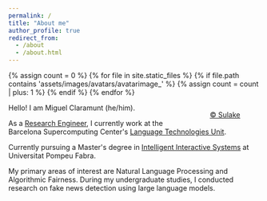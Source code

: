 ```yaml
---
permalink: /
title: "About me"
author_profile: true
redirect_from: 
  - /about
  - /about.html
---
```


{% assign count = 0 %}
{% for file in site.static_files %}
  {% if file.path contains 'assets/images/avatars/avatarimage_' %}
    {% assign count = count | plus: 1 %}
  {% endif %}
{% endfor %}

<figure style="float: right;" class="align-right">
  <img id="randomImage" src=""/>
  <figcaption style="text-align: center;">
    <a href="https://www.sulake.com/">© Sulake</a>
  </figcaption>
</figure>

<script>
  const randNum = Math.floor(Math.random() * {{ count }});
  document.getElementById('randomImage').src = 'assets/images/avatars/avatarimage_' + randNum + '.png';
</script>

Hello! I am Miguel Claramunt (he/him).

As a [Research Engineer](https://www.bsc.es/claramunt-argote-miguel), I currently work at the Barcelona Supercomputing Center's [Language Technologies Unit](https://www.bsc.es/discover-bsc/organisation/research-departments/language-technologies-unit).

Currently pursuing a Master's degree in [Intelligent Interactive Systems](https://www.upf.edu/web/iis) at Universitat Pompeu Fabra.

My primary areas of interest are Natural Language Processing and Algorithmic Fairness. During my undergraduate studies, I conducted research on fake news detection using large language models.